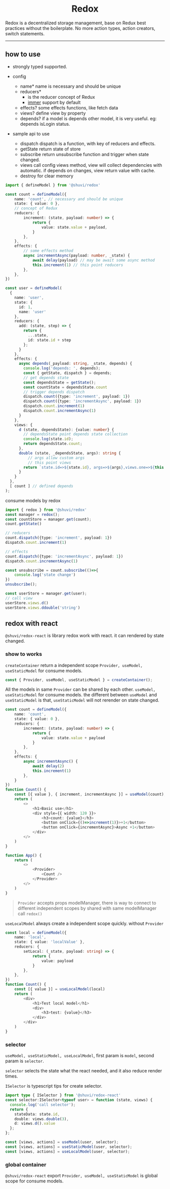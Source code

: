 <div align="center">
<h1>Redox</h1>
</div>

Redox is a decentralized storage management, base on Redux best practices without the boilerplate. No more action types, action creators, switch statements.

<hr />

## how to use

- strongly typed supported.
- config
  - name*
    name is necessary and should be unique
  - reducers*
    - is the reducer concept of Redux
    - [immer](https://github.com/immerjs/immer) support by default
  - effects?
    some effects functions, like fetch data
  - views?
    define view by property
  - depends?
    if a model is depends other model, it is very useful. eg: depends isLogin status.

- sample api to use
  - dispatch
    dispatch is a function, with key of reducers and effects. 
  - getState
    return state of store
  - subscribe
    return unsubscribe function and trigger when state changed.
  - views
    call config views method, view will  collect dependencies with automatic. if depends on changes, view return value with cache.
  - destroy
    for clear memory

```ts
import { defineModel } from '@shuvi/redox'

const count = defineModel({
    name: 'count', // necessary and should be unique
    state: { value: 0 },
    // concept of Redux 
    reducers: {
        increment: (state, payload: number) => {
            return {
                value: state.value + payload,
            }
        },
    },
    effects: {
        // some effects method
        async incrementAsync(payload: number, _state) {
            await delay(payload) // may be await some async method
            this.increment(1) // this point reducers
        },
    },
})
```

```ts
const user = defineModel(
  {
    name: 'user',
    state: {
      id: 1,
      name: 'user'
    },
    reducers: {
      add: (state, step) => {
        return {
          ...state,
          id: state.id + step
        };
      }
    },
    effects: {
      async depends(_payload: string, _state, depends) {
        console.log('depends: ', depends);
        const { getState, dispatch } = depends;
        // get depends state
        const dependsState = getState();
        const countState = dependsState.count
        // trigger depends dispatch
        dispatch.count({type: 'increment', payload: 1})
        dispatch.count({type: 'incrementAsync', payload: 1})
        dispatch.count.increment(1)
        dispatch.count.incrementAsync(1)
      }
    },
    views: {
      d (state, dependsState): {value: number} {
        // dependsState point depends state collection
        console.log(state.id);
        return dependsState.count;
      },
      double (state, _dependsState, args): string {
          // args allow custom args
          // this point views
        return `state.id=>${state.id}, args=>${args},views.one=>${this.d.number}`;
      }
    }
  },
  [ count ] // defined depends
);
```
consume models by redox
```ts
import { redox } from '@shuvi/redox'
const manager = redox();
const countStore = manager.get(count);
count.getState()

// reducers
count.dispatch({type: 'increment', payload: 1}) 
dispatch.count.increment(1)

// effects
count.dispatch({type: 'incrementAsync', payload: 1}) 
dispatch.count.incrementAsync(1)

const unsubscribe = count.subscribe(()=>{
    console.log('state change')
})
unsubscribe();

const userStore = manager.get(user);
// call view
userStore.views.d()
userStore.views.ddouble('string')
```

## redox with react

`@shuvi/redox-react` is library redox work with react. it can rendered by state changed.

### show to works

`createContainer` return a independent scope `Provider, useModel, useStaticModel` for consume models. 

```ts
const { Provider, useModel, useStaticModel } = createContainer();
```

All the models in same `Provider` can be shared by each other. `useModel, useStaticModel` for consume models. the different between `useModel` and `useStaticModel` is that, `useStaticModel` will not rerender on state changed.

```ts
const count = defineModel({
	name: 'count',
	state: { value: 0 },
	reducers: {
		increment: (state, payload: number) => {
			return {
				value: state.value + payload
			}
		},
	},
	effects: {
		async incrementAsync() {
			await delay(2)
			this.increment(1)
		},
	}
})
function Count() {
	const [{ value }, { increment, incrementAsync }] = useModel(count);
	return (
        <>
            <h1>Basic use</h1>
            <div style={{ width: 120 }}>
                <h3>count: {value}</h3>
                <button onClick={()=>increment(1)}>+1</button>
                <button onClick={incrementAsync}>Async +1</button>
            </div>
        </>
	)
}

```

```ts
function App() {
	return (
		<>
			<Provider>
				<Count />
			</Provider>
		</>
	)
}
```

> `Provider` accepts props modelManager, there is way to connect to different independent scopes by shared with same modelManager call `redox()`

`useLocalModel` always create a independent scope quickly. without `Provider`

```ts
const local = defineModel({
	name: 'local',
	state: { value: 'localValue' },
	reducers: {
		setLocal: (_state, payload: string) => {
			return {
				value: payload
			}
		},
	},
})
function Count() {
	const [{ value }] = useLocalModel(local)
	return (
		<div>
            <h1>Test local model</h1>
            <div>
                <h3>test: {value}</h3>
            </div>
        </div>
	)
}
```

### selector

`useModel, useStaticModel, useLocalModel`, first param is `model`, second param is `selector`.

`selector` selects the state what the react needed, and it also reduce render times.

`ISelector` is typescript tips for create selector.

```ts
import type { ISelector } from '@shuvi/redox-react'
const selector:ISelector<typeof user> = function (state, views) {
  console.log('call selector'); 
  return {
    stateData: state.id,
    double: views.double(3),
    d: views.d().value
  };
};
```
```ts
const [views, actions] = useModel(user, selector);
const [views, actions] = useStaticModel(user, selector);
const [views, actions] = useLocalModel(user, selector);

```

### global container

`@shuvi/redox-react` export `Provider, useModel, useStaticModel` is global scope for consume models.



